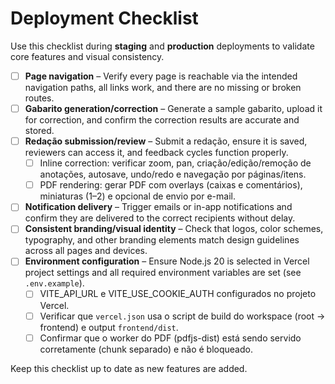 # Deployment Checklist

Use this checklist during **staging** and **production** deployments to validate core features and visual consistency.

- [ ] **Page navigation** – Verify every page is reachable via the intended navigation paths, all links work, and there are no missing or broken routes.
- [ ] **Gabarito generation/correction** – Generate a sample gabarito, upload it for correction, and confirm the correction results are accurate and stored.
- [ ] **Redação submission/review** – Submit a redação, ensure it is saved, reviewers can access it, and feedback cycles function properly.
	- [ ] Inline correction: verificar zoom, pan, criação/edição/remoção de anotações, autosave, undo/redo e navegação por páginas/itens.
	- [ ] PDF rendering: gerar PDF com overlays (caixas e comentários), miniaturas (1–2) e opcional de envio por e-mail.
- [ ] **Notification delivery** – Trigger emails or in-app notifications and confirm they are delivered to the correct recipients without delay.
- [ ] **Consistent branding/visual identity** – Check that logos, color schemes, typography, and other branding elements match design guidelines across all pages and devices.
- [ ] **Environment configuration** – Ensure Node.js 20 is selected in Vercel project settings and all required environment variables are set (see `.env.example`).
	- [ ] VITE_API_URL e VITE_USE_COOKIE_AUTH configurados no projeto Vercel.
	- [ ] Verificar que `vercel.json` usa o script de build do workspace (root -> frontend) e output `frontend/dist`.
	- [ ] Confirmar que o worker do PDF (pdfjs-dist) está sendo servido corretamente (chunk separado) e não é bloqueado.

Keep this checklist up to date as new features are added.

<!-- Deploy trigger: 2025-08-29T00:00:00Z -->
